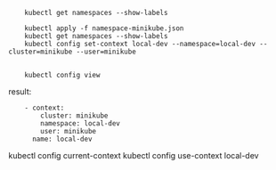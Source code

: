 
        kubectl get namespaces --show-labels

        kubectl apply -f namespace-minikube.json
        kubectl get namespaces --show-labels
        kubectl config set-context local-dev --namespace=local-dev --cluster=minikube --user=minikube


        kubectl config view
result:
 
        - context:
            cluster: minikube
            namespace: local-dev
            user: minikube
          name: local-dev

kubectl config current-context
kubectl config use-context local-dev